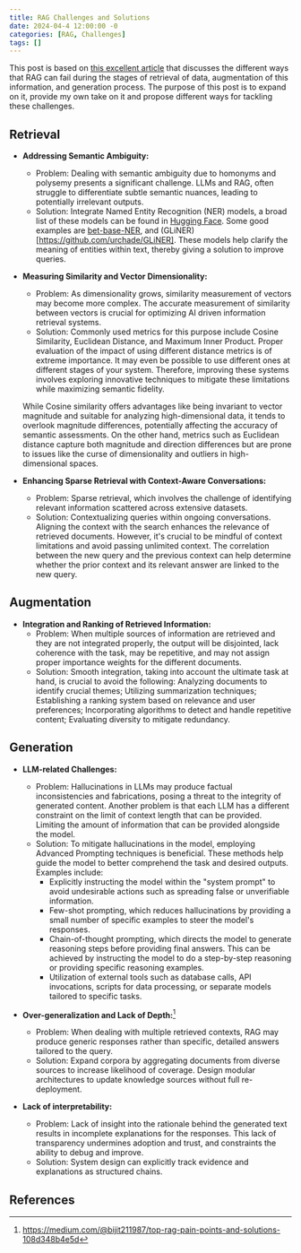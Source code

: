 ```yaml
---
title: RAG Challenges and Solutions
date: 2024-04-4 12:00:00 -0
categories: [RAG, Challenges]
tags: []
---
```


This post is based on [this excellent article](https://cloudatlas.me/why-do-rag-pipelines-fail-advanced-rag-patterns-part1-841faad8b3c2) that discusses the different ways that RAG can fail during the stages of retrieval of data, augmentation of this information, and generation process. The purpose of this post is to expand on it, provide my own take on it and propose different ways for tackling these challenges.

## Retrieval

- **Addressing Semantic Ambiguity:** 
    - Problem: Dealing with semantic ambiguity due to homonyms and polysemy presents a significant challenge. LLMs and RAG, often struggle to differentiate subtle semantic nuances, leading to potentially irrelevant outputs.
    - Solution: Integrate Named Entity Recognition (NER) models, a broad list of these models can be found in [Hugging Face](https://huggingface.co/models?other=named-entity-recognition). Some good examples are [bet-base-NER](https://huggingface.co/dslim/bert-base-NER), and (GLiNER)[https://github.com/urchade/GLiNER]. These models help clarify the meaning of entities within text, thereby giving a solution to improve queries. 

- **Measuring Similarity and Vector Dimensionality:**
    - Problem: As dimensionality grows, similarity measurement of vectors may become more complex. The accurate measurement of similarity between vectors is crucial for optimizing AI driven information retrieval systems.
    - Solution: Commonly used metrics for this purpose include Cosine Similarity, Euclidean Distance, and Maximum Inner Product. Proper evaluation of the impact of using different distance metrics is of extreme importance. It may even be possible to use different ones at different stages of your system. Therefore, improving these systems involves exploring innovative techniques to mitigate these limitations while maximizing semantic fidelity. 
    
    While Cosine similarity offers advantages like being invariant to vector magnitude and suitable for analyzing high-dimensional data, it tends to overlook magnitude differences, potentially affecting the accuracy of semantic assessments. On the other hand, metrics such as Euclidean distance capture both magnitude and direction differences but are prone to issues like the curse of dimensionality and outliers in high-dimensional spaces. 

- **Enhancing Sparse Retrieval with Context-Aware Conversations:**
    - Problem: Sparse retrieval, which involves the challenge of identifying relevant information scattered across extensive datasets.
    - Solution: Contextualizing queries within ongoing conversations. Aligning the context with the search enhances the relevance of retrieved documents. However, it's crucial to be mindful of context limitations and avoid passing unlimited context. The correlation between the new query and the previous context can help determine whether the prior context and its relevant answer are linked to the new query.


## Augmentation

- **Integration and Ranking of Retrieved Information:**
    - Problem: When multiple sources of information are retrieved and they are not integrated properly, the output will be disjointed, lack coherence with the task, may be repetitive, and may not assign proper importance weights for the different documents.
    - Solution: Smooth integration, taking into account the ultimate task at hand, is crucial to avoid the following: Analyzing documents to identify crucial themes; Utilizing summarization techniques; Establishing a ranking system based on relevance and user preferences; Incorporating algorithms to detect and handle repetitive content; Evaluating diversity to mitigate redundancy.

## Generation

- **LLM-related Challenges:**
    - Problem: Hallucinations in LLMs may produce factual inconsistencies and fabrications, posing a threat to the integrity of generated content. Another problem is that each LLM has a different constraint on the limit of context length that can be provided. Limiting the amount of information that can be provided alongside the model.
    - Solution: To mitigate hallucinations in the model, employing Advanced Prompting techniques is beneficial. These methods help guide the model to better comprehend the task and desired outputs. Examples include:
        - Explicitly instructing the model within the "system prompt" to avoid undesirable actions such as spreading false or unverifiable information.
        - Few-shot prompting, which reduces hallucinations by providing a small number of specific examples to steer the model's responses.
        - Chain-of-thought prompting, which directs the model to generate reasoning steps before providing final answers. This can be achieved by instructing the model to do a step-by-step reasoning or providing specific reasoning examples.
        - Utilization of external tools such as database calls, API invocations, scripts for data processing, or separate models tailored to specific tasks.

- **Over-generalization and Lack of Depth:**[^footnote]
    - Problem: When dealing with multiple retrieved contexts, RAG may produce generic responses rather than specific, detailed answers tailored to the query.
    - Solution: Expand corpora by aggregating documents from diverse sources to increase likelihood of coverage. Design modular architectures to update knowledge sources without full re-deployment.

- **Lack of interpretability:**
    - Problem: Lack of insight into the rationale behind the generated text results in incomplete explanations for the responses. This lack of transparency undermines adoption and trust, and constraints the ability to debug and improve.
    - Solution: System design can explicitly track evidence and explanations as structured chains.

## References
[^footnote]: https://medium.com/@bijit211987/top-rag-pain-points-and-solutions-108d348b4e5d